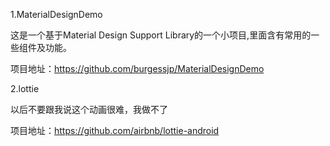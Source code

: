 1.MaterialDesignDemo

  这是一个基于Material Design Support Library的一个小项目,里面含有常用的一些组件及功能。	
	
  项目地址：https://github.com/burgessjp/MaterialDesignDemo	

2.lottie

  以后不要跟我说这个动画很难，我做不了
	
  项目地址：https://github.com/airbnb/lottie-android
